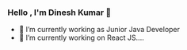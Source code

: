 ### Hello , I'm Dinesh Kumar  👋

- 🔭 I’m currently working as Junior Java Developer
- 🌱 I’m currently working on React JS....

